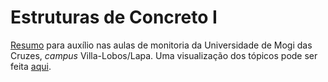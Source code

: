# Estruturas de Concreto I
[Resumo](https://github.com/ivansnpmaster/ECI/blob/master/ECI%20-%20Resumo.pdf) para auxílio nas aulas de monitoria da Universidade de Mogi das Cruzes, *campus* Villa-Lobos/Lapa.
Uma visualização dos tópicos pode ser feita [aqui](https://github.com/ivansnpmaster/ECI/wiki).
